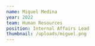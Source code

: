 ```yaml
---
name: Miguel Medina
year: 2022
team: Human Resources
position: Internal Affairs Lead
thumbnail: /uploads/miguel.png
---
```

